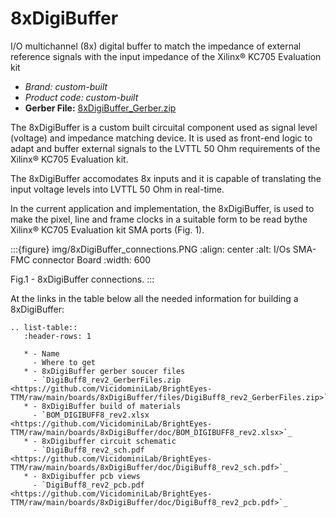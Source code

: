 # 8xDigiBuffer

I/O multichannel (8x) digital buffer to match the impedance of external reference signals with the input impedance of the Xilinx® KC705 Evaluation kit

- *Brand:* *custom-built*
- *Product code:* *custom-built*
- **Gerber File:** [8xDigiBuffer_Gerber.zip](https://github.com/VicidominiLab/BrightEyes-TTM/raw/main/boards/8xDigiBuffer/files/DigiBuff8_rev2_GerberFiles.zip)

The 8xDigiBuffer is a custom built circuital component used as signal level (voltage) and impedance matching device. It is used as front-end logic to adapt and buffer external signals to the LVTTL 50 Ohm requirements of the  Xilinx® KC705 Evaluation kit.

The 8xDigiBuffer accomodates 8x inputs and it is capable of translating the input voltage levels into  LVTTL 50 Ohm in real-time.

In the current application and implementation, the 8xDigiBuffer, is used to make the pixel, line and frame clocks in a suitable form to be read bythe Xilinx® KC705 Evaluation kit SMA ports (Fig. 1).

:::{figure} img/8xDigiBuffer_connections.PNG
:align: center
:alt: I/Os SMA-FMC connector Board
:width: 600

Fig.1 - 8xDigiBuffer connections.
:::

At the links in the table below all the needed information for building a 8xDigiBuffer:

```{eval-rst}
.. list-table::
   :header-rows: 1

   * - Name
     - Where to get
   * - 8xDigiBuffer gerber soucer files
     - `DigiBuff8_rev2_GerberFiles.zip <https://github.com/VicidominiLab/BrightEyes-TTM/raw/main/boards/8xDigiBuffer/files/DigiBuff8_rev2_GerberFiles.zip>`_
   * - 8xDigiBuffer build of materials
     - `BOM_DIGIBUFF8_rev2.xlsx <https://github.com/VicidominiLab/BrightEyes-TTM/raw/main/boards/8xDigiBuffer/doc/BOM_DIGIBUFF8_rev2.xlsx>`_
   * - 8xDigibuffer circuit schematic
     - `DigiBuff8_rev2_sch.pdf <https://github.com/VicidominiLab/BrightEyes-TTM/raw/main/boards/8xDigiBuffer/doc/DigiBuff8_rev2_sch.pdf>`_
   * - 8xDigibuffer pcb views
     - `DigiBuff8_rev2_pcb.pdf <https://github.com/VicidominiLab/BrightEyes-TTM/raw/main/boards/8xDigiBuffer/doc/DigiBuff8_rev2_pcb.pdf>`_
```
